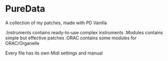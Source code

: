 # PureData
A collection of my patches, made with PD Vanilla

.Instruments contains ready-to-use complex instruments
.Modules contains simple but effective patches
.ORAC contains some modules for ORAC/Organelle

Every file has its own Midi settings and manual
